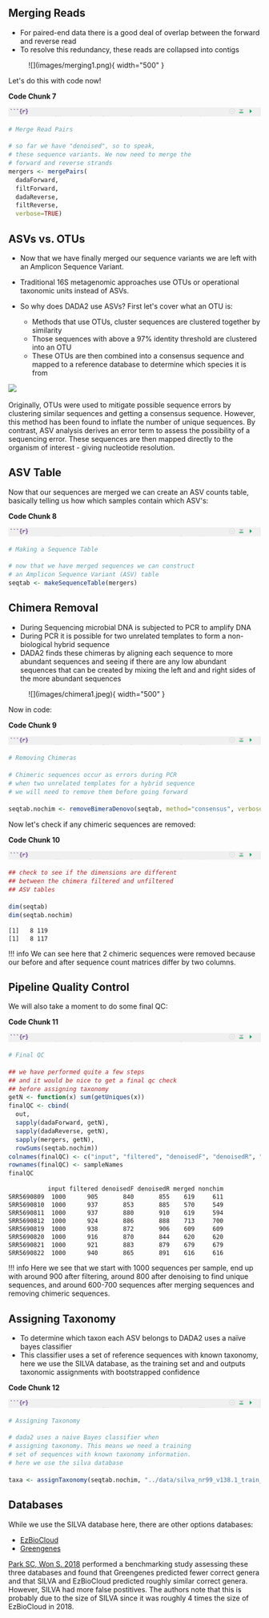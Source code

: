 ## Merging Reads

- For paired-end data there is a good deal of overlap between the forward and reverse read
- To resolve this redundancy, these reads are collapsed into contigs

<figure markdown>
  ![](images/merging1.png){ width="500" }
</figure>


Let's do this with code now!

**Code Chunk 7**

![](images/r-markdown-header.png)

```R
# Merge Read Pairs

# so far we have "denoised", so to speak, 
# these sequence variants. We now need to merge the
# forward and reverse strands
mergers <- mergePairs(
  dadaForward,
  filtForward,
  dadaReverse, 
  filtReverse, 
  verbose=TRUE)

```

## ASVs vs. OTUs

- Now that we have finally merged our sequence variants we are left with an Amplicon Sequence Variant. 
- Traditional 16S metagenomic approaches use OTUs or operational taxonomic units instead of ASVs. 
- So why does DADA2 use ASVs? First let's cover what an OTU is:

    - Methods that use OTUs, cluster sequences are clustered together by similarity 
    - Those sequences with above a 97% identity threshold are clustered into an OTU
    - These OTUs are then combined into a consensus sequence and mapped to a reference database to determine which species it is from

![](images/otu.png)

Originally, OTUs were used to mitigate possible sequence errors by clustering similar sequences and getting a consensus sequence. 
However, this method has been found to inflate the number of unique sequences. 
By contrast, ASV analysis derives an error term to assess the possibility of a sequencing error. 
These sequences are then mapped directly to the organism of interest - giving nucleotide resolution. 

## ASV Table

Now that our sequences are merged we can create an ASV counts table, basically telling us how which samples contain which ASV's:

**Code Chunk 8**

![](images/r-markdown-header.png)

```R
# Making a Sequence Table

# now that we have merged sequences we can construct
# an Amplicon Sequence Variant (ASV) table
seqtab <- makeSequenceTable(mergers)

```

## Chimera Removal

- During Sequencing microbial DNA is subjected to PCR to amplify DNA
- During PCR it is possible for two unrelated templates to form a non-biological hybrid sequence
- DADA2 finds these chimeras by aligning each sequence to more abundant sequences and seeing if there are any low abundant sequences that can be created by  mixing the left and and right sides of the more abundant sequences

<figure markdown>
  ![](images/chimera1.jpeg){ width="500" }
</figure>

Now in code:

**Code Chunk 9**

![](images/r-markdown-header.png)

```R
# Removing Chimeras

# Chimeric sequences occur as errors during PCR 
# when two unrelated templates for a hybrid sequence
# we will need to remove them before going forward

seqtab.nochim <- removeBimeraDenovo(seqtab, method="consensus", verbose=TRUE)

```

Now let's check if any chimeric sequences are removed:

**Code Chunk 10**

![](images/r-markdown-header.png)

```R
## check to see if the dimensions are different
## between the chimera filtered and unfiltered
## ASV tables

dim(seqtab)
dim(seqtab.nochim)
```

```
[1]   8 119
[1]   8 117
```

!!! info 
    We can see here that 2 chimeric sequences were removed because our before and after sequence count matrices differ by two columns.

## Pipeline Quality Control 

We will also take a moment to do some final QC:

**Code Chunk 11**

![](images/r-markdown-header.png)

```R
# Final QC

## we have performed quite a few steps 
## and it would be nice to get a final qc check 
## before assigning taxonomy
getN <- function(x) sum(getUniques(x))
finalQC <- cbind(
  out, 
  sapply(dadaForward, getN),
  sapply(dadaReverse, getN),
  sapply(mergers, getN),
  rowSums(seqtab.nochim))
colnames(finalQC) <- c("input", "filtered", "denoisedF", "denoisedR", "merged", "nonchim")
rownames(finalQC) <- sampleNames
finalQC
```

```
           input filtered denoisedF denoisedR merged nonchim
SRR5690809  1000      905       840       855    619     611
SRR5690810  1000      937       853       885    570     549
SRR5690811  1000      937       880       910    619     594
SRR5690812  1000      924       886       888    713     700
SRR5690819  1000      938       872       906    609     609
SRR5690820  1000      916       870       844    620     620
SRR5690821  1000      921       883       879    679     679
SRR5690822  1000      940       865       891    616     616
```

!!! info
    Here we see that we start with 1000 sequences per sample, end up with around 900 after filtering, around 800 after denoising to 
    find unique sequences, and around 600-700 sequences after merging sequences and removing chimeric sequences.

## Assigning Taxonomy

- To determine which taxon each  ASV belongs to DADA2 uses a naïve bayes classifier 
- This classifier uses a set of reference sequences with known taxonomy, here we use the SILVA database, as the training set and and outputs taxonomic assignments with bootstrapped confidence

**Code Chunk 12**

![](images/r-markdown-header.png)

```R
# Assigning Taxonomy

# dada2 uses a naive Bayes classifier when
# assigning taxonomy. This means we need a training
# set of sequences with known taxonomy information.
# here we use the silva database

taxa <- assignTaxonomy(seqtab.nochim, "../data/silva_nr99_v138.1_train_set.fa.gz")
```

## Databases

While we use the SILVA database here, there are other options databases:

- [EzBioCloud](https://help.ezbiocloud.net/ezbiocloud-16s-database/)
- [Greengenes](https://greengenes.secondgenome.com)

[Park SC, Won S. 2018](https://www.ncbi.nlm.nih.gov/pmc/articles/PMC6440677/) performed a benchmarking study assessing these three databases and found that Greengenes predicted fewer correct genera and that SILVA and EzBioCloud predicted roughly similar correct genera. However, SILVA had more false postitives. The authors note that this is probably due to the size of SILVA since it was roughly 4 times the size of EzBioCloud in 2018. 
